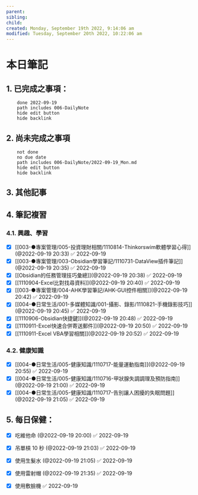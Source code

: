 ```yaml
---
parent: 
sibling: 
child: 
created: Monday, September 19th 2022, 9:14:06 am
modified: Tuesday, September 20th 2022, 10:22:06 am
---
```


# 本日筆記


## 1. 已完成之事項：
```tasks
	done 2022-09-19
	path includes 006-DailyNote
	hide edit button 
	hide backlink
```

## 2. 尚未完成之事項
```tasks
	not done
	no due date
	path includes 006-DailyNote/2022-09-19_Mon.md
	hide edit button 
	hide backlink
```

## 3. 其他記事

## 4. 筆記複習
### 4.1. 興趣、學習
- [x] [[003-●專案管理/005-投資理財相關/1110814-Thinkorswim軟體學習心得]](@2022-09-19 20:33) ✅ 2022-09-19
- [x] [[003-●專案管理/003-Obsidian學習筆記/1110731-DataView插件筆記]](@2022-09-19 20:35) ✅ 2022-09-19
- [x] [[Obsidian的任務管理技巧彙總]](@2022-09-19 20:38) ✅ 2022-09-19
- [x] [[1110904-Excel比對找尋資料]](@2022-09-19 20:40) ✅ 2022-09-19
- [x] [[003-●專案管理/004-AHK學習筆記/AHK-GUI控件相關]](@2022-09-19 20:42) ✅ 2022-09-19
- [x] [[004-●日常生活/001-多媒體知識/001-攝影、錄影/1110821-手機錄影技巧]](@2022-09-19 20:45) ✅ 2022-09-19
- [x] [[1110906-Obsidian快捷鍵]](@2022-09-19 20:48) ✅ 2022-09-19
- [x] [[1110911-Excel快速合併寄送郵件]](@2022-09-19 20:50) ✅ 2022-09-19
- [x] [[1110911-Excel VBA學習相關]](@2022-09-19 20:52) ✅ 2022-09-19

### 4.2. 健康知識
- [x] [[004-●日常生活/005-健康知識/1110717-能量運動指南]](@2022-09-19 20:55) ✅ 2022-09-19
- [x] [[004-●日常生活/005-健康知識/1110716-甲狀腺失調調理及預防指南]](@2022-09-19 21:00) ✅ 2022-09-19
- [x] [[004-●日常生活/005-健康知識/1110717-告別讓人困擾的失眠問題]](@2022-09-19 21:05) ✅ 2022-09-19

## 5. 每日保健：
- [x] 吃維他命 (@2022-09-19 20:00) ✅ 2022-09-19
- [x] 吊單槓 10 秒 (@2022-09-19 21:03) ✅ 2022-09-19
- [x] 使用生髮水 (@2022-09-19 21:05) ✅ 2022-09-19
- [x] 使用雷射帽 (@2022-09-19 21:35) ✅ 2022-09-19
- [x] 使用敷臉機 ✅ 2022-09-19


